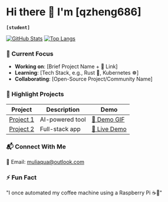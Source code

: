 # Hi there 👋 I'm [qzheng686]

**`[student]`**

[![GitHub Stats](https://github-readme-stats.vercel.app/api?username=qzheng686&show_icons=true&theme=radical)](https://github.com/qzheng686)
[![Top Langs](https://github-readme-stats.vercel.app/api/top-langs/?username=qzheng686&layout=compact&theme=radical)](https://github.com/qzheng686)

### 🔭 Current Focus
- **Working on**: [Brief Project Name + 🔗 Link]
- **Learning**: [Tech Stack, e.g., Rust 🦀, Kubernetes ☸️]
- **Collaborating**: [Open-Source Project/Community Name]

### 🌟 Highlight Projects
| Project | Description | Demo |
|---------|-------------|------|
| [Project 1](link) | AI-powered tool | [🎥 Demo GIF](link) |
| [Project 2](link) | Full-stack app | [🚀 Live Demo](link) |

### 📬 Connect With Me
📧 Email: muliaqua@outlook.com

### ⚡ Fun Fact
"I once automated my coffee machine using a Raspberry Pi ☕🤖"
 







































